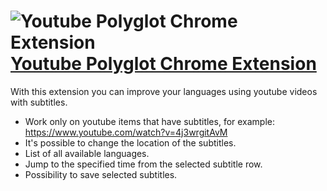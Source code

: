 # ![Youtube Polyglot Chrome Extension](https://raw.githubusercontent.com/no81no/jplist/master/demo/img/common/rocket-50.png) [Youtube Polyglot Chrome Extension](http://jplist.com)

With this extension you can improve your languages using youtube videos with subtitles.

- Work only on youtube items that have subtitles, for example:
https://www.youtube.com/watch?v=4j3wrgitAvM
- It's possible to change the location of the subtitles.
- List of all available languages.
- Jump to the specified time from the selected subtitle row.
- Possibility to save selected subtitles.